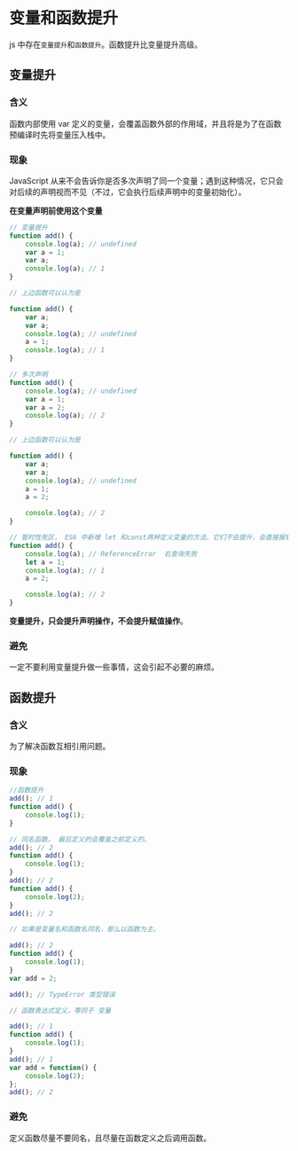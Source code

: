 # 变量和函数提升

js 中存在`变量提升`和`函数提升`。函数提升比变量提升高级。

## 变量提升

### 含义

函数内部使用 var 定义的变量，会覆盖函数外部的作用域，并且将是为了在函数预编译时先将变量压入栈中。

### 现象

JavaScript 从来不会告诉你是否多次声明了同一个变量；遇到这种情况，它只会对后续的声明视而不见（不过，它会执行后续声明中的变量初始化）。

**在变量声明前使用这个变量**

```js
// 变量提升
function add() {
	console.log(a); // undefined
	var a = 1;
	var a;
	console.log(a); // 1
}

// 上边函数可以认为是

function add() {
	var a;
	var a;
	console.log(a); // undefined
	a = 1;
	console.log(a); // 1
}

// 多次声明
function add() {
	console.log(a); // undefined
	var a = 1;
	var a = 2;
	console.log(a); // 2
}

// 上边函数可以认为是

function add() {
	var a;
	var a;
	console.log(a); // undefined
	a = 1;
	a = 2;

	console.log(a); // 2
}

// 暂时性死区， ES6 中新增 let 和const两种定义变量的方法，它们不会提升，会直接报错. 重复定义也会报错
function add() {
	console.log(a); // ReferenceError  右查询失败
	let a = 1;
	console.log(a); // 1
	a = 2;

	console.log(a); // 2
}
```

**变量提升，只会提升声明操作，不会提升赋值操作**。

### 避免

一定不要利用变量提升做一些事情，这会引起不必要的麻烦。

## 函数提升

### 含义

为了解决函数互相引用问题。

### 现象

```js
//函数提升
add(); // 1
function add() {
	console.log(1);
}

// 同名函数， 最后定义的会覆盖之前定义的。
add(); // 2
function add() {
	console.log(1);
}
add(); // 2
function add() {
	console.log(2);
}
add(); // 2

// 如果是变量名和函数名同名，那么以函数为主。

add(); // 2
function add() {
	console.log(1);
}
var add = 2;

add(); // TypeError 类型错误

// 函数表达式定义，等同于 变量

add(); // 1
function add() {
	console.log(1);
}
add(); // 1
var add = function() {
	console.log(2);
};
add(); // 2
```

### 避免

定义函数尽量不要同名，且尽量在函数定义之后调用函数。
